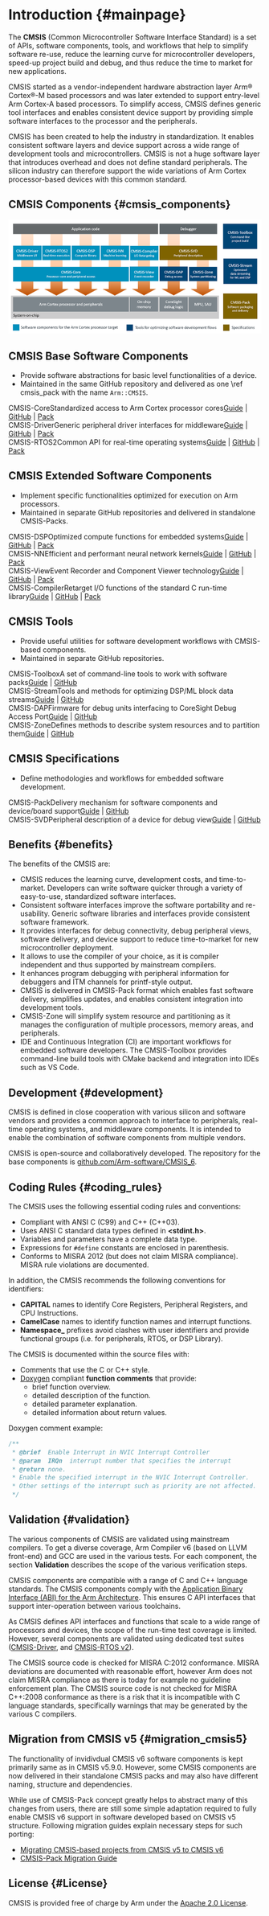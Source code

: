 # Introduction {#mainpage}

The **CMSIS** (Common Microcontroller Software Interface Standard) is a set of APIs, software components, tools, and workflows that help to simplify software re-use, reduce the learning curve for microcontroller developers, speed-up project build and debug, and thus reduce the time to market for new applications.

CMSIS started as a vendor-independent hardware abstraction layer Arm&reg; Cortex&reg;-M based processors and was later extended to support entry-level Arm Cortex-A based processors. To simplify access, CMSIS defines generic tool interfaces and enables consistent device support by providing simple software interfaces to the processor and the peripherals.

CMSIS has been created to help the industry in standardization. It enables consistent software layers and device support across a wide range of development tools and microcontrollers. CMSIS is not a huge software layer that introduces overhead and does not define standard peripherals. The silicon industry can therefore support the wide variations of Arm Cortex processor-based devices with this common standard.

## CMSIS Components {#cmsis_components}

![CMSIS Components Overview](./images/cmsis_components.png)

<h2>CMSIS Base Software Components</h2>

 - Provide software abstractions for basic level functionalities of a device.
 - Maintained in the same GitHub repository and delivered as one \ref cmsis_pack with the name `Arm::CMSIS`.
<div class="tiles">
  <div class="tile" onclick="document.location='../Core/index.html'">
    <span class="tileh h2">CMSIS-Core</span><span class="tiletxt">Standardized access to Arm Cortex processor cores</span><span class="tilelinks"><a href="https://arm-software.github.io/CMSIS_6/latest/Core/index.html">Guide</a> | <a href="https://github.com/ARM-software/CMSIS_6">GitHub</a> | <a href="https://www.keil.arm.com/packs/cmsis-arm/versions/">Pack</a></span>
  </div>
<div class="tile" onclick="document.location='../Driver/index.html'">
    <span class="tileh h2">CMSIS-Driver</span><span class="tiletxt">Generic peripheral driver interfaces for middleware</span><span class="tilelinks"><a href="https://arm-software.github.io/CMSIS_6/latest/Driver/index.html">Guide</a> | <a href="https://github.com/ARM-software/CMSIS_6">GitHub</a> | <a href="https://www.keil.arm.com/packs/cmsis-arm/versions/">Pack</a></span>
  </div>
  <div class="tile" onclick="document.location='../RTOS2/index.html'">
   <span class="tileh h2">CMSIS-RTOS2</span><span class="tiletxt">Common API for real-time operating systems</span><span class="tilelinks"><a href="https://arm-software.github.io/CMSIS_6/latest/RTOS2/index.html">Guide</a> | <a href="https://github.com/ARM-software/CMSIS_6">GitHub</a> | <a href="https://www.keil.arm.com/packs/cmsis-arm/versions/">Pack</a></span>
  </div>
</div>

<h2>CMSIS Extended Software Components</h2>

 - Implement specific functionalities optimized for execution on Arm processors.
 - Maintained in separate GitHub repositories and delivered in standalone CMSIS-Packs.
<div class="tiles">
  <div class="tile" onclick="document.location='../DSP/index.html'">
    <span class="tileh h2">CMSIS-DSP</span><span class="tiletxt">Optimized compute functions for embedded systems</span><span class="tilelinks"><a href="https://arm-software.github.io/CMSIS-DSP/latest/">Guide</a> | <a href="https://github.com/ARM-software/CMSIS-DSP">GitHub</a> | <a href="https://www.keil.arm.com/packs/cmsis-dsp-arm/versions/">Pack</a></span>
  </div>
  <div class="tile" onclick="document.location='../NN/index.html'">
    <span class="tileh h2">CMSIS-NN</span><span class="tiletxt">Efficient and performant neural network kernels</span><span class="tilelinks"><a href="https://arm-software.github.io/CMSIS-NN/latest/">Guide</a> | <a href="https://github.com/ARM-software/CMSIS-NN">GitHub</a> | <a href="https://www.keil.arm.com/packs/cmsis-nn-arm/versions/">Pack</a></span>
  </div>
  <div class="tile" onclick="document.location='../View/index.html'">
    <span class="tileh h2">CMSIS-View</span><span class="tiletxt">Event Recorder and Component Viewer technology</span><span class="tilelinks"><a href="https://arm-software.github.io/CMSIS-View/latest/">Guide</a> | <a href="https://github.com/ARM-software/CMSIS-View">GitHub</a> | <a href="https://www.keil.arm.com/packs/cmsis-view-arm/versions/">Pack</a></span>
  </div>
  <div class="tile" onclick="document.location='../Compiler/index.html'">
    <span class="tileh h2">CMSIS-Compiler</span><span class="tiletxt">Retarget I/O functions of the standard C run-time library</span><span class="tilelinks"><a href="https://arm-software.github.io/CMSIS-Compiler/latest/">Guide</a> | <a href="https://github.com/ARM-software/CMSIS-Compiler">GitHub</a> | <a href="https://www.keil.arm.com/packs/cmsis-compiler-arm/versions/">Pack</a></span>
  </div>
</div>

<h2>CMSIS Tools</h2>

- Provide useful utilities for software development workflows with CMSIS-based components.
- Maintained in separate GitHub repositories.
<div class="tiles">
  <div class="tile" onclick="document.location='../Toolbox/index.html'">
    <span class="tileh h2">CMSIS-Toolbox</span><span class="tiletxt">A set of command-line tools to work with software packs</span><span class="tilelinks"><a href="https://github.com/Open-CMSIS-Pack/cmsis-toolbox/blob/main/README.md">Guide</a> | <a href="https://github.com/Open-CMSIS-Pack/cmsis-toolbox">GitHub</a></span>
  </div>
  <div class="tile" onclick="document.location='../Stream/index.html'">
    <span class="tileh h2">CMSIS-Stream</span><span class="tiletxt">Tools and methods for optimizing DSP/ML block data streams</span><span class="tilelinks"><a href="https://github.com/ARM-software/CMSIS-Stream/blob/main/README.md">Guide</a> | <a href="https://github.com/ARM-software/cmsis-stream">GitHub</a></span>
  </div>
  <div class="tile" onclick="document.location='../DAP/index.html'">
    <span class="tileh h2">CMSIS-DAP</span><span class="tiletxt">Firmware for debug units interfacing to CoreSight Debug Access Port</span><span class="tilelinks"><a href="https://arm-software.github.io/CMSIS-DAP/latest/">Guide</a> | <a href="https://github.com/ARM-software/CMSIS-DAP">GitHub</a></span>
  </div>
  <div class="tile" onclick="document.location='../Zone/index.html'">
    <span class="tileh h2">CMSIS-Zone</span><span class="tiletxt">Defines methods to describe system resources and to partition them</span><span class="tilelinks"><a href="https://arm-software.github.io/CMSIS-Zone/latest/">Guide</a> | <a href="https://github.com/ARM-software/CMSIS-Zone">GitHub</a></span>
  </div>
</div>


<h2>CMSIS Specifications</h2>

- Define methodologies and workflows for embedded software development.
<div class="tiles">
  <div class="tile" onclick="document.location='https://open-cmsis-pack.github.io/Open-CMSIS-Pack-Spec/main/html/index.html'">
    <span class="tileh h2">CMSIS-Pack</span><span class="tiletxt">Delivery mechanism for software components and device/board support</span><span class="tilelinks"><a href="https://open-cmsis-pack.github.io/Open-CMSIS-Pack-Spec/main/html/index.html">Guide</a> | <a href="https://github.com/Open-CMSIS-Pack/Open-CMSIS-Pack-Spec">GitHub</a></span>
  </div>
  <div class="tile" onclick="document.location='https://open-cmsis-pack.github.io/svd-spec'">
    <span class="tileh h2">CMSIS-SVD</span><span class="tiletxt">Peripheral description of a device for debug view</span><span class="tilelinks"><a href="https://open-cmsis-pack.github.io/svd-spec">Guide</a> | <a href="https://github.com/Open-CMSIS-Pack/svd-spec">GitHub</a></span>
  </div>
</div>

## Benefits {#benefits}

The benefits of the CMSIS are:

 - CMSIS reduces the learning curve, development costs, and time-to-market. Developers can write software quicker through a variety of easy-to-use, standardized software interfaces.
 - Consistent software interfaces improve the software portability and re-usability. Generic software libraries and interfaces provide consistent software framework.
 - It provides interfaces for debug connectivity, debug peripheral views, software delivery, and device support to reduce time-to-market for new microcontroller deployment.
 - It allows to use the compiler of your choice, as it is compiler independent and thus supported by mainstream compilers.
 - It enhances program debugging with peripheral information for debuggers and ITM channels for printf-style output.
 - CMSIS is delivered in CMSIS-Pack format which enables fast software delivery, simplifies updates, and enables consistent integration into development tools.
 - CMSIS-Zone will simplify system resource and partitioning as it manages the configuration of multiple processors, memory areas, and peripherals.
 - IDE and Continuous Integration (CI) are important workflows for embedded software developers. The CMSIS-Toolbox provides command-line build tools with CMake backend and integration into IDEs such as VS Code.

## Development {#development}

CMSIS is defined in close cooperation with various silicon and software vendors and provides a common approach to interface to peripherals, real-time operating systems, and middleware components. It is intended to enable the combination of software components from multiple vendors.

CMSIS is open-source and collaboratively developed. The repository for the base components is [github.com/Arm-software/CMSIS_6](https://github.com/ARM-software/CMSIS_6).

## Coding Rules {#coding_rules}

The CMSIS uses the following essential coding rules and conventions:

 - Compliant with ANSI C (C99) and C++ (C++03).
 - Uses ANSI C standard data types defined in **<stdint.h>**.
 - Variables and parameters have a complete data type.
 - Expressions for `#define` constants are enclosed in parenthesis.
 - Conforms to MISRA 2012 (but does not claim MISRA compliance). MISRA rule violations are documented.

In addition, the CMSIS recommends the following conventions for identifiers:

 - **CAPITAL** names to identify Core Registers, Peripheral Registers, and CPU Instructions.
 - **CamelCase** names to identify function names and interrupt functions.
 - **Namespace_** prefixes avoid clashes with user identifiers and provide functional groups (i.e. for peripherals, RTOS, or DSP Library).

The CMSIS is documented within the source files with:

 - Comments that use the C or C++ style.
 - [Doxygen](https://www.doxygen.nl/) compliant **function comments** that provide:
    - brief function overview.
    - detailed description of the function.
    - detailed parameter explanation.
    - detailed information about return values.

Doxygen comment example:

```c
/**
 * @brief  Enable Interrupt in NVIC Interrupt Controller
 * @param  IRQn  interrupt number that specifies the interrupt
 * @return none.
 * Enable the specified interrupt in the NVIC Interrupt Controller.
 * Other settings of the interrupt such as priority are not affected.
 */
```

## Validation {#validation}

The various components of CMSIS are validated using mainstream compilers. To get a diverse coverage, Arm Compiler v6 (based on LLVM front-end) and GCC are used in the various tests. For each component, the section **Validation** describes the scope of the various verification steps.

CMSIS components are compatible with a range of C and C++ language standards. The CMSIS components comply with the [Application Binary Interface (ABI) for the Arm Architecture](https://github.com/ARM-software/abi-aa). This ensures C API interfaces that support inter-operation between various toolchains.

As CMSIS defines API interfaces and functions that scale to a wide range of processors and devices, the scope of the run-time test coverage is limited. However, several components are validated using dedicated test suites ([CMSIS-Driver](../Driver/driverValidation.html), and [CMSIS-RTOS v2](../RTOS2/rtosValidation.html)).

The CMSIS source code is checked for MISRA C:2012 conformance. MISRA deviations are documented with reasonable effort, however Arm does not claim MISRA compliance as there is today for example no guideline enforcement plan. The CMSIS source code is not checked for MISRA C++:2008 conformance as there is a risk that it is incompatible with C language standards, specifically warnings that may be generated by the various C compilers.

## Migration from CMSIS v5 {#migration_cmsis5}

The functionality of invidivdual CMSIS v6 software components is kept primarily same as in CMSIS v5.9.0. However, some CMSIS components are now delivered in their standalone CMSIS packs and may also have different naming, structure and dependencies.

While use of CMSIS-Pack concept greatly helps to abstract many of this changes from users, there are still some simple adaptation required to fully enable CMSIS v6 support in software developed based on CMSIS v5 structure. Following migration guides explain necessary steps for such porting:

 - [Migrating CMSIS-based projects from CMSIS v5 to CMSIS v6](https://learn.arm.com/learning-paths/microcontrollers/project-migration-cmsis-v6)
 - [CMSIS-Pack Migration Guide](https://learn.arm.com/learning-paths/microcontrollers/pack-migration-cmsis-v6)

## License {#License}

CMSIS is provided free of charge by Arm under the [Apache 2.0 License](https://raw.githubusercontent.com/ARM-software/CMSIS_6/main/LICENSE).
